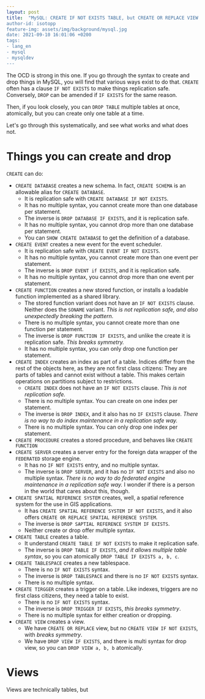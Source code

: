 ```yaml
---
layout: post
title:  "MySQL: CREATE IF NOT EXISTS TABLE, but CREATE OR REPLACE VIEW'
author-id: isotopp
feature-img: assets/img/background/mysql.jpg
date: 2021-09-10 16:01:06 +0200
tags:
- lang_en
- mysql
- mysqldev
---
```

The OCD is strong in this one.
If you go through the syntax to create and drop things in MySQL, you will find that various ways exist to do that.
`CREATE` often has a clause `IF NOT EXISTS` to make things replication safe.
Conversely, `DROP` can be amended if `IF EXISTS` for the same reason.

Then, if you look closely, you can `DROP TABLE` multiple tables at once, atomically, but you can create only one table at a time.

Let's go through this systematically, and see what works and what does not.

# Things you can create and drop

`CREATE` can do:

- `CREATE DATABASE` creates a new schema. In fact, `CREATE SCHEMA` is an allowable alias for `CREATE DATABASE`.
  - It is replication safe with `CREATE DATABASE IF NOT EXISTS`.
  - It has no multiple syntax, you cannot create more than one database per statement.
  - The inverse is `DROP DATABASE IF EXISTS`, and it is replication safe.
  - It has no multiple syntax, you cannot drop more than one database per statement.
  - You can `SHOW CREATE DATABASE` to get the definition of a database.
- `CREATE EVENT` creates a new event for the event scheduler.
  - It is replication safe with `CREATE EVENT IF NOT EXISTS`.
  - It has no multiple syntax, you cannot create more than one event per statement.
  - The inverse is `DROP EVENT if EXISTS`, and it is replication safe.
  - It has no multiple syntax, you cannot drop more than one event per statement.
- `CREATE FUNCTION` creates a new stored function, or installs a loadable function implemented as a shared library.
  - The stored function variant does not have an `IF NOT EXISTS` clause. Neither does the `SONAME` variant. *This is not replication safe, and also unexpectedly breaking the pattern.*
  - There is no multiple syntax, you cannot create more than one function per statement.
  - The inverse is `DROP FUNCTION IF EXISTS`, and unlike the create it is replication safe. *This breaks symmetry.*
  - It has no multiple syntax, you can only drop one function per statement.
- `CREATE INDEX` creates an index as part of a table. Indices differ from the rest of the objects here, as they are not first class citizens: They are parts of tables and cannot exist without a table. This makes certain operations on partitions subject to restrictions.
  - `CREATE INDEX` does not have an `IF NOT EXISTS` clause. *This is not replication safe.*
  - There is no multiple syntax. You can create on one index per statement.
  - The inverse is `DROP INDEX`, and it also has no `IF EXISTS` clause. *There is no way to do index maintenance in a replication safe way.*
  - There is no multiple syntax. You can only drop one index per statement.
- `CREATE PROCEDURE` creates a stored procedure, and behaves like `CREATE FUNCTION`
- `CREATE SERVER` creates a server entry for the foreign data wrapper of the `FEDERATED` storage engine.
  - It has no `IF NOT EXISTS` entry, and no multiple syntax.
  - The inverse is `DROP SERVER`, and it has no `IF NOT EXISTS` and also no multiple syntax. *There is no way to do federated engine maintenance in a replication safe way.* I wonder if there is a person in the world that cares about this, though.
- `CREATE SPATIAL REFERENCE SYSTEM` creates, well, a spatial reference system for the use in GIS applications.
  - It has `CREATE SPATIAL REFERENCE SYSTEM IF NOT EXISTS`, and it also offers `CREATE OR REPLACE SPATIAL REFERENCE SYSTEM`.
  - The inverse is `DROP SAPTIAL REFERENCE SYSTEM IF EXISTS`.
  - Neither create or drop offer multiple syntax.
- `CREATE TABLE` creates a table.
  - It understand `CREATE TABLE IF NOT EXISTS` to make it replication safe.
  - The inverse is `DROP TABLE IF EXISTS`, *and it allows multiple table syntax*, so you can atomically `DROP TABLE IF EXISTS a, b, c`.
- `CREATE TABLESPACE` creates a new tablespace.
  - There is no `IF NOT EXISTS` syntax.
  - The inverse is `DROP TABLESPACE` and there is no `IF NOT EXISTS` syntax.
  - There is no multiple syntax.
- `CREATE TIRGGER` creates a trigger on a table. Like indexes, triggers are no first class citizens, they need a table to exist.
  - There is no `IF NOT EXISTS` syntax.
  - The inverse is `DROP TRIGGER IF EXISTS`, *this breaks symmetry*.
  - There is no multiple syntax for either creation or dropping.
- `CREATE VIEW` creates a view.
  - We have `CREATE OR REPLACE` view, but no `CREATE VIEW IF NOT EXISTS`, with *breaks symmetry*.
  - We have `DROP VIEW IF EXISTS`, and there is multi syntax for drop view, so you can `DROP VIEW a, b, b` atomically.

# Views

Views are technically tables, but 
